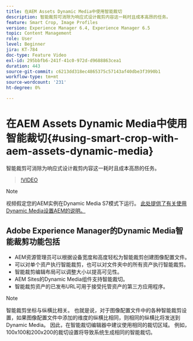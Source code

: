 ```yaml
---
title: 在AEM Assets Dynamic Media中使用智能裁切
description: 智能裁剪可消除为响应式设计裁剪内容这一耗时且成本高昂的任务。
feature: Smart Crop, Image Profiles
version: Experience Manager 6.4, Experience Manager 6.5
topic: Content Management
role: User
level: Beginner
jira: KT-784
doc-type: Feature Video
exl-id: 295bbfb6-241f-41c0-972d-d9688863cea1
duration: 443
source-git-commit: c6213dd318ec4865375c57143af40dbe3f3990b1
workflow-type: tm+mt
source-wordcount: '231'
ht-degree: 0%

---
```


# 在AEM Assets Dynamic Media中使用智能裁切{#using-smart-crop-with-aem-assets-dynamic-media}

智能裁剪可消除为响应式设计裁剪内容这一耗时且成本高昂的任务。

>[!VIDEO](https://video.tv.adobe.com/v/40210?quality=12&learn=on&captions=chi_hans)

>[!NOTE]
>
>视频假定您的AEM实例在Dynamic Media S7模式下运行。 [此处提供了有关使用Dynamic Media设置AEM的说明。](https://helpx.adobe.com/cn/experience-manager/6-3/assets/using/config-dynamic-fp-14410.html)

## Adobe Experience Manager的Dynamic Media智能裁剪功能包括

* AEM资源管理员可以根据设备宽度和高度轻松为智能裁剪创建图像配置文件。
* 可以对单个资产执行智能裁剪，也可以对文件夹中的所有资产执行智能裁剪。
* 智能裁剪编辑布局可以调整大小以提高可见性。
* AEM Sites的Dynamic Media组件支持智能裁切。
* 智能裁剪资产的已发布URL可用于接受托管资产的第三方应用程序。

>[!NOTE]
>
>智能裁剪坐标与纵横比相关。 也就是说，对于图像配置文件中的各种智能裁剪设置，如果图像配置文件中添加的维度的纵横比相同，则相同的纵横比将发送到Dynamic Media。 因此，在智能裁切编辑器中建议使用相同的裁切区域。 例如，100x100和200x200的裁切设置将导致系统生成相同的智能裁切。
